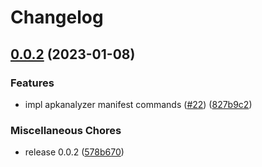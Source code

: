 # Changelog

## [0.0.2](https://github.com/RyuNen344/apkstats-js/compare/0.0.1...v0.0.2) (2023-01-08)


### Features

* impl apkanalyzer manifest commands ([#22](https://github.com/RyuNen344/apkstats-js/issues/22)) ([827b9c2](https://github.com/RyuNen344/apkstats-js/commit/827b9c2656109daeee85510ded67041a21ad890e))


### Miscellaneous Chores

* release 0.0.2 ([578b670](https://github.com/RyuNen344/apkstats-js/commit/578b670f5735ac75bc09eb7731943c51cf06f315))

